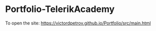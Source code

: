 # Portfolio-TelerikAcademy

To open the site: https://victordpetrov.github.io/Portfolio/src/main.html
